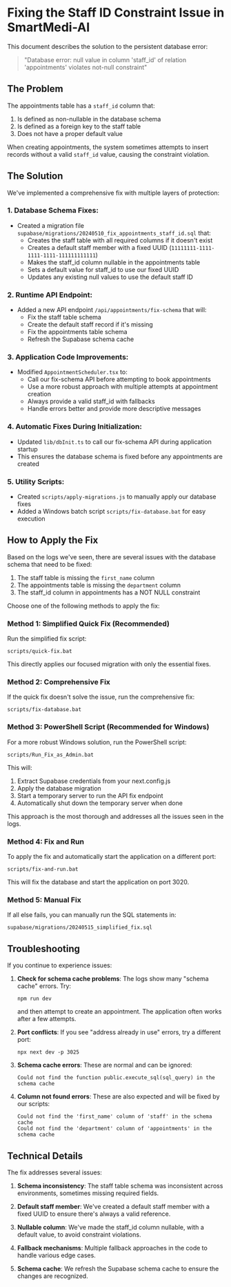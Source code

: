 # Fixing the Staff ID Constraint Issue in SmartMedi-AI

This document describes the solution to the persistent database error:
> "Database error: null value in column 'staff_id' of relation 'appointments' violates not-null constraint"

## The Problem

The appointments table has a `staff_id` column that:
1. Is defined as non-nullable in the database schema
2. Is defined as a foreign key to the staff table
3. Does not have a proper default value

When creating appointments, the system sometimes attempts to insert records without a valid `staff_id` value, causing the constraint violation.

## The Solution

We've implemented a comprehensive fix with multiple layers of protection:

### 1. Database Schema Fixes:

- Created a migration file `supabase/migrations/20240510_fix_appointments_staff_id.sql` that:
  - Creates the staff table with all required columns if it doesn't exist
  - Creates a default staff member with a fixed UUID (`11111111-1111-1111-1111-111111111111`)
  - Makes the staff_id column nullable in the appointments table
  - Sets a default value for staff_id to use our fixed UUID
  - Updates any existing null values to use the default staff ID

### 2. Runtime API Endpoint:

- Added a new API endpoint `/api/appointments/fix-schema` that will:
  - Fix the staff table schema
  - Create the default staff record if it's missing
  - Fix the appointments table schema
  - Refresh the Supabase schema cache

### 3. Application Code Improvements:

- Modified `AppointmentScheduler.tsx` to:
  - Call our fix-schema API before attempting to book appointments
  - Use a more robust approach with multiple attempts at appointment creation
  - Always provide a valid staff_id with fallbacks
  - Handle errors better and provide more descriptive messages

### 4. Automatic Fixes During Initialization:

- Updated `lib/dbInit.ts` to call our fix-schema API during application startup
- This ensures the database schema is fixed before any appointments are created

### 5. Utility Scripts:

- Created `scripts/apply-migrations.js` to manually apply our database fixes
- Added a Windows batch script `scripts/fix-database.bat` for easy execution

## How to Apply the Fix

Based on the logs we've seen, there are several issues with the database schema that need to be fixed:

1. The staff table is missing the `first_name` column
2. The appointments table is missing the `department` column
3. The staff_id column in appointments has a NOT NULL constraint

Choose one of the following methods to apply the fix:

### Method 1: Simplified Quick Fix (Recommended)

Run the simplified fix script:

```
scripts/quick-fix.bat
```

This directly applies our focused migration with only the essential fixes.

### Method 2: Comprehensive Fix

If the quick fix doesn't solve the issue, run the comprehensive fix:

```
scripts/fix-database.bat
```

### Method 3: PowerShell Script (Recommended for Windows)

For a more robust Windows solution, run the PowerShell script:

```
scripts/Run_Fix_as_Admin.bat
```

This will:
1. Extract Supabase credentials from your next.config.js
2. Apply the database migration
3. Start a temporary server to run the API fix endpoint
4. Automatically shut down the temporary server when done

This approach is the most thorough and addresses all the issues seen in the logs.

### Method 4: Fix and Run

To apply the fix and automatically start the application on a different port:

```
scripts/fix-and-run.bat
```

This will fix the database and start the application on port 3020.

### Method 5: Manual Fix

If all else fails, you can manually run the SQL statements in:
```
supabase/migrations/20240515_simplified_fix.sql
```

## Troubleshooting

If you continue to experience issues:

1. **Check for schema cache problems**: The logs show many "schema cache" errors. Try:
   ```
   npm run dev
   ```
   and then attempt to create an appointment. The application often works after a few attempts.

2. **Port conflicts**: If you see "address already in use" errors, try a different port:
   ```
   npx next dev -p 3025
   ```

3. **Schema cache errors**: These are normal and can be ignored:
   ```
   Could not find the function public.execute_sql(sql_query) in the schema cache
   ```

4. **Column not found errors**: These are also expected and will be fixed by our scripts:
   ```
   Could not find the 'first_name' column of 'staff' in the schema cache
   Could not find the 'department' column of 'appointments' in the schema cache
   ```

## Technical Details

The fix addresses several issues:

1. **Schema inconsistency**: The staff table schema was inconsistent across environments, sometimes missing required fields.

2. **Default staff member**: We've created a default staff member with a fixed UUID to ensure there's always a valid reference.

3. **Nullable column**: We've made the staff_id column nullable, with a default value, to avoid constraint violations.

4. **Fallback mechanisms**: Multiple fallback approaches in the code to handle various edge cases.

5. **Schema cache**: We refresh the Supabase schema cache to ensure the changes are recognized. 